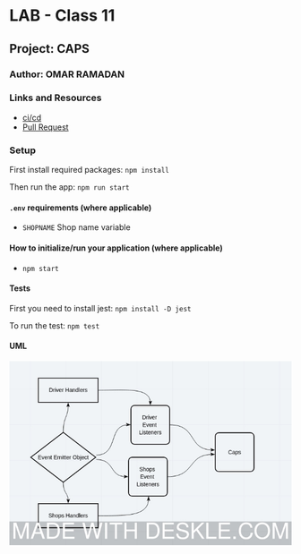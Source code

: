 # LAB - Class 11

## Project: CAPS

### Author: OMAR RAMADAN

### Links and Resources

- [ci/cd](https://github.com/401-repos/caps/actions)
- [Pull Request](https://github.com/401-repos/caps/pull/1)

### Setup

First install required packages:
`npm install`

Then run the app:
`npm run start`

#### `.env` requirements (where applicable)

- `SHOPNAME` Shop name variable

#### How to initialize/run your application (where applicable)

- `npm start`

#### Tests

First you need to install jest:
`npm install -D jest`

To run the test:
`npm test`

#### UML

![UML](lab11uml.jpeg)